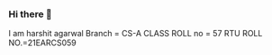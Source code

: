### Hi there 👋
I am harshit agarwal
Branch = CS-A
CLASS ROLL no = 57
RTU ROLL NO.=21EARCS059

<!--
**Harshit1agarwal/Harshit1agarwal** is a ✨ _special_ ✨ repository because its `README.md` (this file) appears on your GitHub profile.
-->
